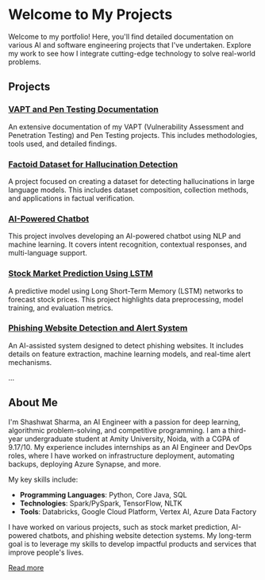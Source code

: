 # Welcome to My Projects

Welcome to my portfolio! Here, you'll find detailed documentation on various AI and software engineering projects that I've undertaken. Explore my work to see how I integrate cutting-edge technology to solve real-world problems.

## Projects

### [VAPT and Pen Testing Documentation](projects/project1.md)
An extensive documentation of my VAPT (Vulnerability Assessment and Penetration Testing) and Pen Testing projects. This includes methodologies, tools used, and detailed findings.

### [Factoid Dataset for Hallucination Detection](projects/project1.md)
A project focused on creating a dataset for detecting hallucinations in large language models. This includes dataset composition, collection methods, and applications in factual verification.

### [AI-Powered Chatbot](projects/project1.md)
This project involves developing an AI-powered chatbot using NLP and machine learning. It covers intent recognition, contextual responses, and multi-language support.

### [Stock Market Prediction Using LSTM](projects/project1.md)
A predictive model using Long Short-Term Memory (LSTM) networks to forecast stock prices. This project highlights data preprocessing, model training, and evaluation metrics.

### [Phishing Website Detection and Alert System](projects/project1.md)
An AI-assisted system designed to detect phishing websites. It includes details on feature extraction, machine learning models, and real-time alert mechanisms.

...

## About Me

I'm Shashwat Sharma, an AI Engineer with a passion for deep learning, algorithmic problem-solving, and competitive programming. I am a third-year undergraduate student at Amity University, Noida, with a CGPA of 9.17/10. My experience includes internships as an AI Engineer and DevOps roles, where I have worked on infrastructure deployment, automating backups, deploying Azure Synapse, and more.

My key skills include:
- **Programming Languages**: Python, Core Java, SQL
- **Technologies**: Spark/PySpark, TensorFlow, NLTK
- **Tools**: Databricks, Google Cloud Platform, Vertex AI, Azure Data Factory

I have worked on various projects, such as stock market prediction, AI-powered chatbots, and phishing website detection systems. My long-term goal is to leverage my skills to develop impactful products and services that improve people's lives.

[Read more](about.md)
